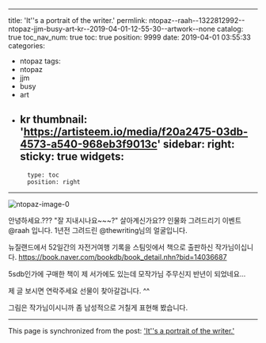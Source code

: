 
---
title: 'It''s a portrait of the writer.'
permlink: ntopaz--raah--1322812992--ntopaz-jjm-busy-art-kr--2019-04-01-12-55-30--artwork--none
catalog: true
toc_nav_num: true
toc: true
position: 9999
date: 2019-04-01 03:55:33
categories:
- ntopaz
tags:
- ntopaz
- jjm
- busy
- art
- kr
thumbnail: 'https://artisteem.io/media/f20a2475-03db-4573-a540-968eb3f9013c'
sidebar:
    right:
        sticky: true
widgets:
    -
        type: toc
        position: right
---


![ntopaz-image-0](https://artisteem.io/media/f20a2475-03db-4573-a540-968eb3f9013c)

안녕하세요.???   "잘 지내시나요~~~?"  살아계신가요??
인물화 그려드리기 이벤트 @raah 입니다.
1년전 그려드린 @thewriting님의 얼굴입니다. 

뉴질랜드에서 52일간의 자전거여행 기록을 스팀잇에서 책으로 출판하신 작가님이십니다. 
https://book.naver.com/bookdb/book_detail.nhn?bid=14036687

5sdb인가에 구매한 책이 제 서가에도 있는데
모작가님 주무신지 반년이 되었네요...

제 글 보시면 연락주세요 선물이 찾아갈겁니다. ^^

그림은
작가님이시니까
좀 남성적으로 거칠게 표현해 봤습니다.

- - -

This page is synchronized from the post: ['It''s a portrait of the writer.'](https://steemit.com/@raah/ntopaz--raah--1322812992--ntopaz-jjm-busy-art-kr--2019-04-01-12-55-30--artwork--none)

